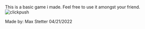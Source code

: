 This is a basic game i made. Feel free to use it amongst your friend.
![clickpush](https://user-images.githubusercontent.com/77369993/236081251-c80683ae-f59d-4959-9936-706899c09eb7.png)

Made by: Max Stetter
04/21/2022 

